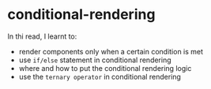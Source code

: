# conditional-rendering

In thi read, I learnt to: 
- render components only when a certain condition is met
- use `if/else` statement in  conditional rendering
- where and how to put the conditional rendering logic
- use the `ternary operator` in conditional rendering